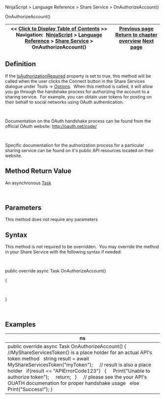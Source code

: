 ﻿


NinjaScript \> Language Reference \> Share Service \> OnAuthorizeAccount()






















OnAuthorizeAccount()







| \<\< [Click to Display Table of Contents](onauthorizeaccount.md) \>\> **Navigation:**     [NinjaScript](ninjascript-1.md) \> [Language Reference](language_reference_wip-1.md) \> [Share Service](share_service-1.md) \> OnAuthorizeAccount() | [Previous page](isimageattachmentsupported-1.md) [Return to chapter overview](share_service-1.md) [Next page](onshare-1.md) |
| --- | --- |











## Definition


If the [IsAuthorizationRequired](isauthorizationrequired-1.md) property is set to true, this method will be called when the user clicks the Connect button in the Share Services dialogue under Tools \-\> [Options](options-1.md).  When this method is called, it will allow you go through the handshake process for authorizing the account to a sharing service.  For example, you can obtain user tokens for posting on their behalf to social networks using OAuth authentication.   


 


Documentation on the OAuth handshake process can be found from the official OAuth website: <http://oauth.net/code/> 


 


Specific documentation for the authorization process for a particular sharing service can be found on it's public API resources located on their website.  


## 


## Method Return Value


An asynchronous [Task](https://msdn.microsoft.com/en-us/library/system.threading.tasks.task.aspx)


 


## Parameters


This method does not require any parameters


## 


## Syntax


This method is not required to be overridden.  You may override the method in your Share Service with the following syntax if needed:


 


public override async Task OnAuthorizeAccount()  

{  

   

}


 


## Examples




| ns |
| --- |
| public override async Task OnAuthorizeAccount() {    //MyShareServicesToken() is a place holder for an actual API's token method    string result \= await MyShareServicesToken("myToken");        // result is also a place holder    if(result \=\= "APIErrorCode123")    {      Print("Unable to authorize token");      return;    }        // please see the your API's OUATH documenation for proper handshake usage    else Print("Success!"); } |









